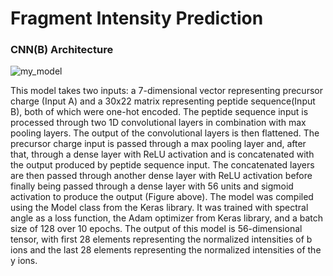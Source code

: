 # Fragment Intensity Prediction

### CNN(B) Architecture 


![my_model](https://user-images.githubusercontent.com/124587762/217084872-7f2341ed-9818-4233-afd5-27c24fd39bbf.jpg)

This model takes two inputs: a 7-dimensional vector representing precursor charge (Input A) and a 30x22 matrix representing peptide sequence(Input B), both of which were one-hot encoded. The peptide sequence input is processed through two 1D convolutional layers in combination with max pooling layers. The output of the convolutional layers is then flattened. The precursor charge input is passed through a max pooling layer and, after that, through a dense layer with ReLU activation and is concatenated with the output produced by peptide sequence input. The concatenated layers are then passed through another dense layer with ReLU activation before finally being passed through a dense layer with 56 units and sigmoid activation to produce the output (Figure above). The model was compiled using the Model class from the Keras library. It was trained with spectral angle as a loss function, the Adam optimizer from Keras library, and a batch size of 128 over 10 epochs. The output of this model is 56-dimensional tensor, with first 28 elements representing the normalized intensities of b ions and the last 28 elements representing the normalized intensities of the y ions.
